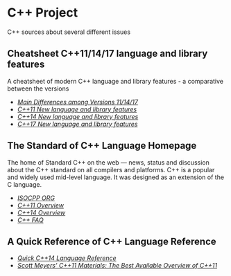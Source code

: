 # C++ Project
C++ sources about several different issues

## Cheatsheet C++11/14/17 language and library features
A cheatsheet of modern C++ language and library features - a comparative between the versions 

- [*Main Differences among Versions 11/14/17*](https://github.com/AnthonyCalandra/modern-cpp-features)
- [*C++11 New language and library features*](https://github.com/AnthonyCalandra/modern-cpp-features/blob/master/CPP11.md)
- [*C++14 New language and library features*](https://github.com/AnthonyCalandra/modern-cpp-features/blob/master/CPP14.md)
- [*C++17 New language and library features*](https://github.com/AnthonyCalandra/modern-cpp-features/blob/master/CPP17.md)

## The Standard of C++ Language Homepage 
The home of Standard C++ on the web — news, status and discussion about the C++ standard on all compilers and platforms. C++ is a popular and widely used mid-level language. It was designed as an extension of the C language.

- [*ISOCPP ORG*](https://isocpp.org/)
- [*C++11 Overview*](https://isocpp.org/wiki/faq/cpp11)
- [*C++14 Overview*](https://isocpp.org/wiki/faq/cpp14)
- [*C++ FAQ*](https://isocpp.org/wiki/faq)

## A Quick Reference of C++ Language Reference

- [*Quick C++14 Language Reference*](https://github.com/mortennobel/cpp-cheatsheet)
- [*Scott Meyers’ C++11 Materials: The Best Available Overview of C++11*](https://github.com/vpreethamkashyap/Library/blob/master/Scott%20Meyers-Overview%20of%20the%20New%20C%2B%2B%20(C%2B%2B%200x)%20(2011).pdf)
